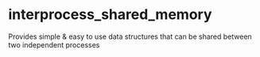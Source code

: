 # interprocess_shared_memory
Provides simple &amp; easy to use data structures that can be shared between two independent processes

